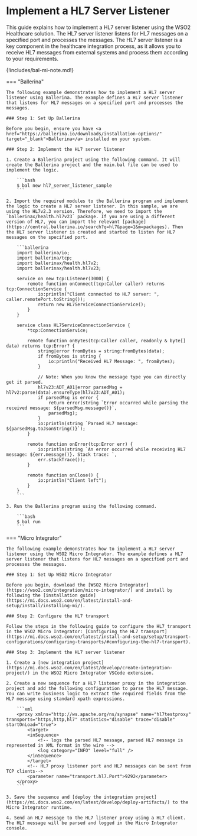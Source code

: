 # Implement a HL7 Server Listener

This guide explains how to implement a HL7 server listener using the WSO2 Healthcare solution. The HL7 server listener listens for HL7 messages on a specified port and processes the messages. The HL7 server listener is a key component in the healthcare integration process, as it allows you to receive HL7 messages from external systems and process them according to your requirements.

{!includes/bal-mi-note.md!}

=== "Ballerina"

    The following example demonstrates how to implement a HL7 server listener using Ballerina. The example defines a HL7 server listener that listens for HL7 messages on a specified port and processes the messages.

    ### Step 1: Set Up Ballerina

    Before you begin, ensure you have <a href="https://ballerina.io/downloads/installation-options/" target="_blank">Ballerina</a> installed on your system.

    ### Step 2: Implement the HL7 server listener

    1. Create a Ballerina project using the following command. It will create the Ballerina project and the main.bal file can be used to implement the logic.
    
        ```bash
        $ bal new hl7_server_listener_sample
        ```

    2. Import the required modules to the Ballerina program and implement the logic to create a HL7 server listener. In this sample, we are using the HL7v2.3 version. Therefore, we need to import the `ballerinax/health.hl7v23` package. If you are using a different version of HL7, you can import the relevant [package](https://central.ballerina.io/search?q=hl7&page=1&m=packages). Then the HL7 server listener is created and started to listen for HL7 messages on the specified port.

        ```ballerina
        import ballerina/io;
        import ballerina/tcp;
        import ballerinax/health.hl7v2;
        import ballerinax/health.hl7v23;

        service on new tcp:Listener(3000) {
            remote function onConnect(tcp:Caller caller) returns tcp:ConnectionService {
                io:println("Client connected to HL7 server: ", caller.remotePort.toString());
                return new HL7ServiceConnectionService();
            }
        }

        service class HL7ServiceConnectionService {
            *tcp:ConnectionService;

            remote function onBytes(tcp:Caller caller, readonly & byte[] data) returns tcp:Error? {
                string|error fromBytes = string:fromBytes(data);
                if fromBytes is string {
                    io:println("Received HL7 Message: ", fromBytes);
                }

                // Note: When you know the message type you can directly get it parsed.
                hl7v23:ADT_A01|error parsedMsg = hl7v2:parse(data).ensureType(hl7v23:ADT_A01);
                if parsedMsg is error {
                    return error(string `Error occurred while parsing the received message: ${parsedMsg.message()}`, 
                    parsedMsg);
                }
                io:println(string `Parsed HL7 message: ${parsedMsg.toJsonString()}`);
            }

            remote function onError(tcp:Error err) {
                io:println(string `An error occurred while receiving HL7 message: ${err.message()}. Stack trace: `, 
                err.stackTrace());
            }

            remote function onClose() {
                io:println("Client left");
            }
        }
        ```

    3. Run the Ballerina program using the following command.

        ```bash
        $ bal run
        ```
    
=== "Micro Integrator"

    The following example demonstrates how to implement a HL7 server listener using the WSO2 Micro Integrator. The example defines a HL7 server listener that listens for HL7 messages on a specified port and processes the messages.

    ### Step 1: Set Up WSO2 Micro Integrator

    Before you begin, download the [WSO2 Micro Integrator](https://wso2.com/integration/micro-integrator/) and install by following the [installation guide](https://mi.docs.wso2.com/en/latest/install-and-setup/install/installing-mi/).

    ### Step 2: Configure the HL7 transport

    Follow the steps in the following guide to configure the HL7 transport in the WSO2 Micro Integrator: [Configuring the HL7 transport](https://mi.docs.wso2.com/en/latest/install-and-setup/setup/transport-configurations/configuring-transports/#configuring-the-hl7-transport).

    ### Step 3: Implement the HL7 server listener

    1. Create a [new integration project](https://mi.docs.wso2.com/en/latest/develop/create-integration-project/) in the WSO2 Micro Integrator VSCode extension.

    2. Create a new sequence for a HL7 listener proxy in the integration project and add the following configuration to parse the HL7 message. You can write business logic to extract the required fields from the HL7 message using standard xpath expressions.

        ```xml
        <proxy xmlns="http://ws.apache.org/ns/synapse" name="hl7testproxy" transports="https,http,hl7" statistics="disable" trace="disable" startOnLoad="true">
            <target>
            <inSequence>
                <!-- logs the parsed HL7 message, parsed HL7 message is represented in XML format in the wire -->
                <log category="INFO" level="full" />
            </inSequence>
            </target>
            <!-- HL7 proxy listener port and HL7 messages can be sent from TCP clients-->
            <parameter name="transport.hl7.Port">9292</parameter>
        </proxy>
        ```

    3. Save the sequence and [deploy the integration project](https://mi.docs.wso2.com/en/latest/develop/deploy-artifacts/) to the Micro Integrator runtime.

    4. Send an HL7 message to the HL7 listener proxy using a HL7 client. The HL7 message will be parsed and logged in the Micro Integrator console.